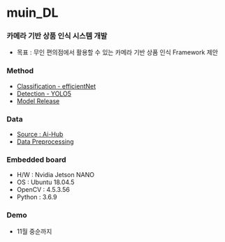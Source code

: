 # muin_DL

### 카메라 기반 상품 인식 시스템 개발

* 목표 : 무인 편의점에서 활용할 수 있는 카메라 기반 상품 인식 Framework 제안

### Method
  * [Classification - efficientNet](https://github.com/mu-in/muin_DL/tree/main/Method/efficientnet)
  * [Detection - YOLO5](https://github.com/mu-in/muin_DL/tree/main/Method/yolov5)
  * [Model Release](https://github.com/mu-in/muin_DL/tree/main/Method/release)

### Data
   * [Source : Ai-Hub](https://aihub.or.kr/aidata/34145)
   * [Data Preprocessing](https://github.com/mu-in/muin_DL/tree/main/Data)

### Embedded board
  * H/W : Nvidia Jetson NANO
  * OS : Ubuntu 18.04.5
  * OpenCV : 4.5.3.56
  * Python : 3.6.9

### Demo

  * 11월 중순까지
